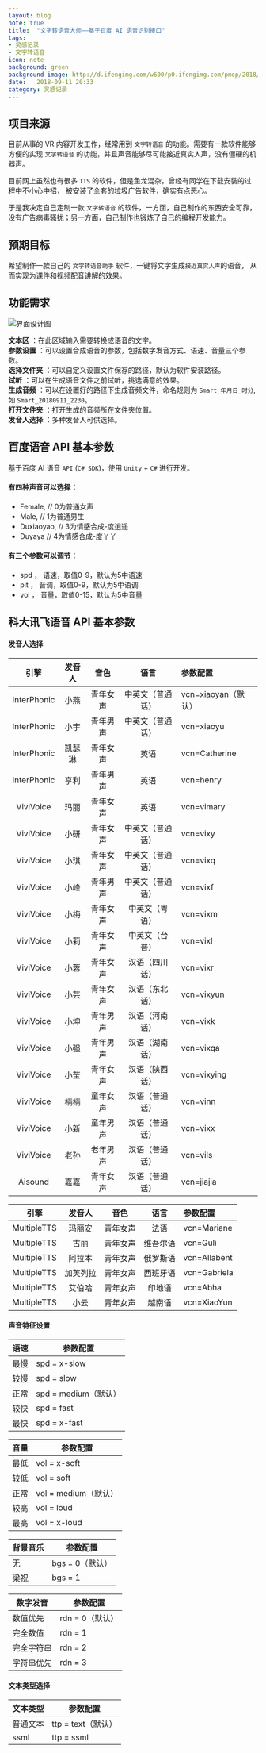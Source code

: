 ```yaml
---
layout: blog  
note: true  
title:  "文字转语音大师——基于百度 AI 语音识别接口"  
tags:  
- 灵感记录  
- 文字转语音  
icon: note  
background: green  
background-image: http://d.ifengimg.com/w600/p0.ifengimg.com/pmop/2018/0315/21F6B713391AAC45189F366A2C6FC968E4E0E31D_size96_w1080_h764.jpeg  
date:   2018-09-11 20:33  
category: 灵感记录
---
```


## 项目来源
目前从事的 VR 内容开发工作，经常用到 `文字转语音` 的功能。需要有一款软件能够方便的实现 `文字转语音` 的功能，并且声音能够尽可能接近真实人声，没有僵硬的机器声。

目前网上虽然也有很多 `TTS` 的软件，但是鱼龙混杂，曾经有同学在下载安装的过程中不小心中招， 被安装了全套的垃圾广告软件，确实有点恶心。

于是我决定自己定制一款 `文字转语音` 的软件，一方面，自己制作的东西安全可靠，没有广告病毒骚扰；另一方面，自己制作也锻炼了自己的编程开发能力。


## 预期目标
希望制作一款自己的 `文字转语音助手` 软件，一键将文字生成`接近真实人声`的语音， 从而实现为课件和视频配音讲解的效果。

## 功能需求
![界面设计图](https://i.loli.net/2018/09/11/5b97cec1a8bca.png)

**文本区** ：在此区域输入需要转换成语音的文字。  
**参数设置** ：可以设置合成语音的参数，包括数字发音方式、语速、音量三个参数。  
**选择文件夹** ：可以自定义设置文件保存的路径，默认为软件安装路径。  
**试听** ：可以在生成语音文件之前试听，挑选满意的效果。  
**生成音频** ：可以在设置好的路径下生成音频文件，命名规则为 `Smart_年月日_时分`, 如 `Smart_20180911_2230`。  
**打开文件夹** ：打开生成的音频所在文件夹位置。  
**发音人选择** ：多种发音人可供选择。

## 百度语音 API 基本参数
基于百度 AI 语音 `API` (`C# SDK`)，使用 `Unity` + `C#` 进行开发。

#### 有四种声音可以选择：  
- Female, // 0为普通女声
- Male, // 1为普通男生
- Duxiaoyao, // 3为情感合成-度逍遥
- Duyaya // 4为情感合成-度丫丫

#### 有三个参数可以调节：
- spd ，	语速，取值0-9，默认为5中语速
- pit ，	音调，取值0-9，默认为5中语调
- vol ，    音量，取值0-15，默认为5中音量

## 科大讯飞语音 API 基本参数

#### 发音人选择

引擎|发音人|音色|语言|参数配置
:-:|:-:|:-:|:-:|:--|
InterPhonic | 小燕 | 青年女声 | 中英文（普通话） | vcn=xiaoyan（默认）
InterPhonic | 小宇 | 青年男声 | 中英文（普通话） | vcn=xiaoyu
InterPhonic |凯瑟琳| 青年女声 | 英语             | vcn=Catherine
InterPhonic | 亨利 | 青年男声 | 英语             | vcn=henry
ViviVoice   | 玛丽 | 青年女声 | 英语             | vcn=vimary
ViviVoice   | 小研 | 青年女声 | 中英文（普通话） | vcn=vixy
ViviVoice   | 小琪 | 青年女声 | 中英文（普通话） | vcn=vixq
ViviVoice   | 小峰 | 青年男声 | 中英文（普通话） | vcn=vixf
ViviVoice   | 小梅 | 青年女声 | 中英文（粤语）   | vcn=vixm
ViviVoice   | 小莉 | 青年女声 | 中英文（台普）   | vcn=vixl
ViviVoice   | 小蓉 | 青年女声 | 汉语（四川话）   | vcn=vixr
ViviVoice   | 小芸 | 青年女声 | 汉语（东北话）   | vcn=vixyun
ViviVoice   | 小坤 | 青年男声 | 汉语（河南话）   | vcn=vixk
ViviVoice   | 小强 | 青年男声 | 汉语（湖南话）   | vcn=vixqa
ViviVoice   | 小莹 | 青年女声 | 汉语（陕西话）   | vcn=vixying
ViviVoice   | 楠楠 | 童年女声 | 汉语（普通话）   | vcn=vinn
ViviVoice   | 小新 | 童年男声 | 汉语（普通话）   | vcn=vixx
ViviVoice   | 老孙 | 老年男声 | 汉语（普通话）   | vcn=vils
Aisound     | 嘉嘉 | 青年女声 | 汉语（普通话）   | vcn=jiajia

引擎|发音人|音色|语言|参数配置
:-:|:-:|:-:|:-:|:--|
MultipleTTS  |   玛丽安   |  青年女声  |   法语      |     vcn=Mariane
MultipleTTS  |   古丽     |  青年女声  |   维吾尔语  |     vcn=Guli
MultipleTTS  |   阿拉本   |  青年女声  |   俄罗斯语  |     vcn=Allabent
MultipleTTS  |   加芙列拉 |  青年女声  |   西班牙语  |     vcn=Gabriela
MultipleTTS  |   艾伯哈   |  青年女声  |   印地语    |     vcn=Abha
MultipleTTS  |   小云     |  青年女声  |   越南语    |     vcn=XiaoYun

#### 声音特征设置

语速 | 参数配置
 --- |---
最慢 | spd = x-slow
较慢 | spd = slow
正常 | spd = medium（默认）
较快 | spd = fast
最快 | spd = x-fast

音量 | 参数配置
 --- |---
最低 | vol = x-soft
较低 | vol = soft
正常 | vol = medium（默认）
较高 | vol = loud
最高 | vol = x-loud

背景音乐 | 参数配置
---  | ---
无   | bgs = 0（默认）
梁祝 | bgs = 1

数字发音 | 参数配置
 --- |---
数值优先   | rdn = 0（默认）
完全数值   | rdn = 1
完全字符串 | rdn = 2
字符串优先 | rdn = 3

#### 文本类型选择

文本类型 | 参数配置
---|---
普通文本 | ttp = text（默认）
ssml | ttp = ssml



